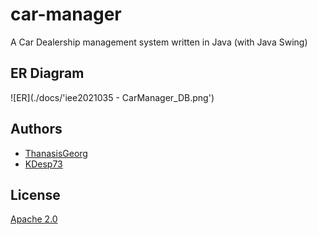 # car-manager

A Car Dealership management system written in Java (with Java Swing)

## ER Diagram

![ER](./docs/'iee2021035 - CarManager_DB.png')

## Authors

- [ThanasisGeorg](https://github.com/ThanasisGeorg)
- [KDesp73](https://github.com/KDesp73)

## License

[Apache 2.0](./LICENSE)
